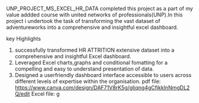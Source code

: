  UNP_PROJECT_MS_EXCEL_HR_DATA
 completed this project as a part of my value addded course with united networks of professionals(UNP).In this project i undertook the task of transforming the vast dataset of adventureworks into a comprehensive and insightful excel dashboard.

 key Highlights
 1) successfully transformed HR ATTRITION extensive dataset into a comprehensive and insightful Excel dashboard.
 2) Leveraged Excel charts,graphs and conditional fomatting for a compelling and easy to understand presentation of data.
 3) Designed a userfriendly dashboard interface accessible to users across different levels of expertise within the organisation.
  pdf file: https://www.canva.com/design/DAF71V8rK5g/gliqng4gCfjkklnNmgDL2Q/edit
  Excel file: g
